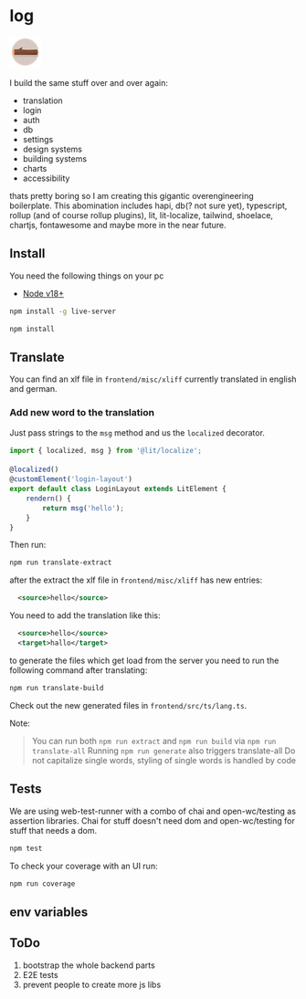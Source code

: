 # log

![log logo](frontend/assets/img/logos/logo.png)

I build the same stuff over and over again:

-   translation
-   login
-   auth
-   db
-   settings
-   design systems
-   building systems
-   charts
-   accessibility

thats pretty boring so I am creating this gigantic overengineering boilerplate.
This abomination includes hapi, db(? not sure yet), typescript, rollup (and of course rollup plugins), lit, lit-localize, tailwind, shoelace, chartjs, fontawesome and maybe more in the near future.

## Install

You need the following things on your pc

-   [Node v18+](https://nodejs.org/en/)

```bash
npm install -g live-server
```

```bash
npm install
```

## Translate

You can find an xlf file in `frontend/misc/xliff` currently translated in english and german.

### Add new word to the translation

Just pass strings to the `msg` method and us the `localized` decorator.

```javascript
import { localized, msg } from '@lit/localize';

@localized()
@customElement('login-layout')
export default class LoginLayout extends LitElement {
    rendern() {
        return msg('hello');
    }
}
```

Then run:

```bash
npm run translate-extract
```

after the extract the xlf file in `frontend/misc/xliff` has new entries:

```xml
  <source>hello</source>
```

You need to add the translation like this:

```xml
  <source>hello</source>
  <target>hallo</target>
```

to generate the files which get load from the server you need to run
the following command after translating:

```bash
npm run translate-build
```

Check out the new generated files in `frontend/src/ts/lang.ts`.

Note:

> You can run both `npm run extract` and `npm run build` via `npm run translate-all`
> Running `npm run generate` also triggers translate-all
> Do not capitalize single words, styling of single words is handled by code

## Tests

We are using web-test-runner with a combo of chai and open-wc/testing as assertion libraries.
Chai for stuff doesn't need dom and open-wc/testing for stuff that needs a dom.

```bash
npm test
```

To check your coverage with an UI run:

```bash
npm run coverage
```

## env variables

## ToDo

1. bootstrap the whole backend parts
1. E2E tests
1. prevent people to create more js libs
